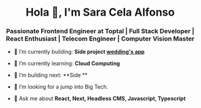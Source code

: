 <h1 align="center">Hola 👋, I'm Sara Cela Alfonso</h1>
<h3 align="center">Passionate Frontend Engineer at Toptal | Full Stack Developer | React Enthusiast | Telecom Engineer | Computer Vision Master</h3>

- 🎥 I’m currently building: **Side project  <a href="https://capturethelove.nicepage.io/?version=2166b974-f305-490a-a0d4-91af6eb084e9">wedding's app</a>**

- 🌱 I’m currently learning: **Cloud Computing**

- 🎥 I’m building next: **Side **

- 🤝 I’m looking for a jump into Big Tech.

- 💬 Ask me about **React, Next, Headless CMS, Javascript, Typescript**
